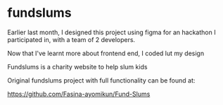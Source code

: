 # fundslums

Earlier last month, I designed this project using figma for an hackathon I participated in, with a team of 2 developers.

Now that I've learnt more about frontend end, I coded lut my design

Fundslums is a charity website to help slum kids

Original fundslums project with full functionality can be found at:

https://github.com/Fasina-ayomikun/Fund-Slums
